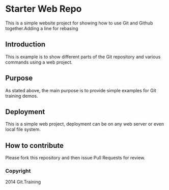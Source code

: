 # Starter Web Repo

This is a simple website project for showing how to use Git and Github together.Adding a line for rebasing

## Introduction

This is example is to show different parts of the Git repository and various commands using a web project. 

## Purpose

As stated above, the main purpose is to provide simple examples for Git training demos. 

## Deployment

This is a simple web project, deployment can be on any web server or even local file system. 

## How to contribute

Please fork this repository and then issue Pull Requests for review.

### Copyright
2014 Git.Training
